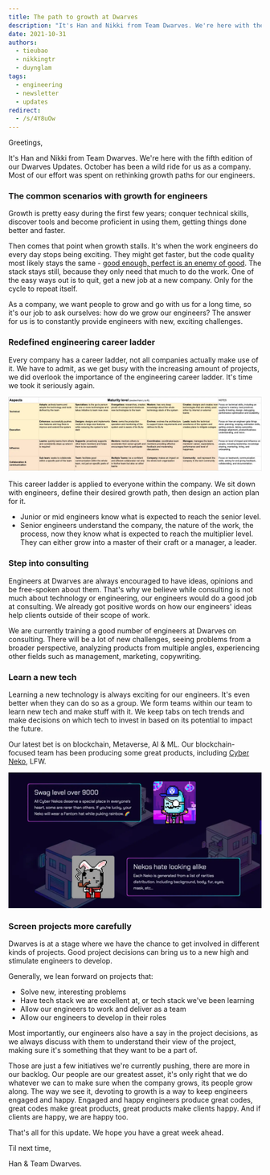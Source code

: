 ```yaml
---
title: The path to growth at Dwarves
description: "It's Han and Nikki from Team Dwarves. We're here with the fifth edition of our Dwarves Updates. October has been a wild ride for us as a company. Most of our effort was spent on rethinking growth paths for our engineers."
date: 2021-10-31
authors:
  - tieubao
  - nikkingtr
  - duynglam
tags:
  - engineering
  - newsletter
  - updates
redirect:
  - /s/4Y8uOw
---
```


Greetings,

It's Han and Nikki from Team Dwarves. We're here with the fifth edition of our Dwarves Updates. October has been a wild ride for us as a company. Most of our effort was spent on rethinking growth paths for our engineers.

### The common scenarios with growth for engineers

Growth is pretty easy during the first few years; conquer technical skills, discover tools and become proficient in using them, getting things done better and faster.

Then comes that point when growth stalls. It's when the work engineers do every day stops being exciting. They might get faster, but the code quality most likely stays the same - [good enough, perfect is an enemy of good](https://dwarves.foundation/manifesto). The stack stays still, because they only need that much to do the work. One of the easy ways out is to quit, get a new job at a new company. Only for the cycle to repeat itself.

As a company, we want people to grow and go with us for a long time, so it's our job to ask ourselves: how do we grow our engineers? The answer for us is to constantly provide engineers with new, exciting challenges.

### Redefined engineering career ladder

Every company has a career ladder, not all companies actually make use of it. We have to admit, as we get busy with the increasing amount of projects, we did overlook the importance of the engineering career ladder. It's time we took it seriously again.

![](assets/path-to-growth-20240312104656449.webp)

This career ladder is applied to everyone within the company. We sit down with engineers, define their desired growth path, then design an action plan for it.

- Junior or mid engineers know what is expected to reach the senior level.
- Senior engineers understand the company, the nature of the work, the process, now they know what is expected to reach the multiplier level. They can either grow into a master of their craft or a manager, a leader.

### Step into consulting

Engineers at Dwarves are always encouraged to have ideas, opinions and be free-spoken about them. That's why we believe while consulting is not much about technology or engineering, our engineers would do a good job at consulting. We already got positive words on how our engineers' ideas help clients outside of their scope of work.

We are currently training a good number of engineers at Dwarves on consulting. There will be a lot of new challenges, seeing problems from a broader perspective, analyzing products from multiple angles, experiencing other fields such as management, marketing, copywriting.

### Learn a new tech

Learning a new technology is always exciting for our engineers. It's even better when they can do so as a group. We form teams within our team to learn new tech and make stuff with it. We keep tabs on tech trends and make decisions on which tech to invest in based on its potential to impact the future.

Our latest bet is on blockchain, Metaverse, AI & ML. Our blockchain-focused team has been producing some great products, including [Cyber Neko](https://www.pod.town/), LFW.

![](assets/path-to-growth-20240312105235592.webp)

### Screen projects more carefully

Dwarves is at a stage where we have the chance to get involved in different kinds of projects. Good project decisions can bring us to a new high and stimulate engineers to develop.

Generally, we lean forward on projects that:

- Solve new, interesting problems
- Have tech stack we are excellent at, or tech stack we've been learning
- Allow our engineers to work and deliver as a team
- Allow our engineers to develop in their roles

Most importantly, our engineers also have a say in the project decisions, as we always discuss with them to understand their view of the project, making sure it's something that they want to be a part of.

Those are just a few initiatives we're currently pushing, there are more in our backlog. Our people are our greatest asset, it's only right that we do whatever we can to make sure when the company grows, its people grow along. The way we see it, devoting to growth is a way to keep engineers engaged and happy. Engaged and happy engineers produce great codes, great codes make great products, great products make clients happy. And if clients are happy, we are happy too.

That's all for this update. We hope you have a great week ahead.

Til next time,

Han & Team Dwarves.
